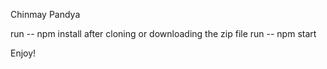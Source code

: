 Chinmay Pandya

run -- npm install after cloning or downloading the zip file
run -- npm start

Enjoy!